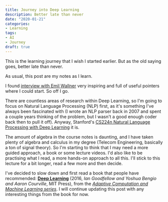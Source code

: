```yaml
---
title: Journey into Deep Learning
description: Better late than never
date: "2020-01-21"
categories:
- Learning
tags:
- AI
- Journey
draft: true
---
```


This is the learning journey that I wish I started earlier. But as the old saying goes, better late than never.

As usual, this post are my notes as I learn.

I found [interview with Emil Wallner](https://blog.floydhub.com/emils-story-as-a-self-taught-ai-researcher/) very inspiring and full of useful pointers where I could start. So off I go.

There are countless areas of research within Deep Learning, so I'm going to focus on Natural Language Processing (NLP) first, as it's something I've always been fascinated with (I wrote an NLP parser back in 2007 and spent a couple years thinking of the problem, but I wasn't a good enough coder back then to pull it off). Anyway, Stanford's [CS224n Natural Language Processing with Deep Learning](http://web.stanford.edu/class/cs224n/) it is.

The amount of algebra in the course notes is daunting, and I have taken plenty of algebra and calculus in my degree (Telecom Engineering, basically a ton of signal theory). So I'm starting to think that I may need a more guided approach, a book or some lecture videos. I'd also like to be practising what I read, a more hands-on approach to all this. I'll stick to this lecture for a bit longer, read a few more and then decide.

I've decided to slow down and first read a book that people have recommended: [**Deep Learning**](https://www.deeplearningbook.org/) (2016, *Ian Goodfellow and Yoshua Bengio and Aaron Courville*, MIT Press), from the [*Adaptive Computation and Machine Learning series*](https://mitpress.mit.edu/books/series/adaptive-computation-and-machine-learning-series). I will continue updating this post with any interesting things from the book for now.